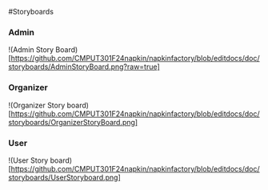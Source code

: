 #Storyboards

### Admin
!(Admin Story Board)[https://github.com/CMPUT301F24napkin/napkinfactory/blob/editdocs/doc/storyboards/AdminStoryBoard.png?raw=true]


### Organizer
!(Organizer Story board)[https://github.com/CMPUT301F24napkin/napkinfactory/blob/editdocs/doc/storyboards/OrganizerStoryBoard.png]

### User
!(User Story board)[https://github.com/CMPUT301F24napkin/napkinfactory/blob/editdocs/doc/storyboards/UserStoryboard.png]
